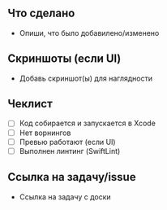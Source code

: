 ## Что сделано
- Опиши, что было добавилено/изменено

## Скриншоты (если UI)
- Добавь скриншот(ы) для наглядности

## Чеклист
- [ ] Код собирается и запускается в Xcode
- [ ] Нет ворнингов
- [ ] Превью работают (если UI)
- [ ] Выполнен линтинг (SwiftLint)

## Ссылка на задачу/issue
- Ссылка на задачу с доски
